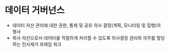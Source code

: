 # 데이터 거버넌스

* 데이터 자산 관리에 대한 권한, 통제 및 공유 의사 결정(계획, 모니터링 및 집행)의 행사
* 회사 자산으로서 데이터를 적절하게 처리할 수 있도록 의사결정 권리와 의무를 할당하는 전사제거 프레임 워크
